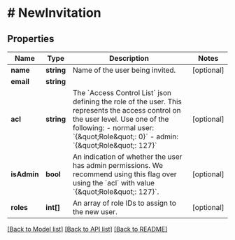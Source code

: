 # # NewInvitation

## Properties

Name | Type | Description | Notes
------------ | ------------- | ------------- | -------------
**name** | **string** | Name of the user being invited. | [optional] 
**email** | **string** |  | 
**acl** | **string** | The &#x60;Access Control List&#x60; json defining the role of the user.  This represents the access control on the user level. Use one of the following: - normal user: &#x60;{\&quot;Role\&quot;: 0}&#x60; - admin: &#x60;{\&quot;Role\&quot;: 127}&#x60; | [optional] 
**isAdmin** | **bool** | An indication of whether the user has admin permissions. We recommend using this flag over using the &#x60;acl&#x60; with value &#x60;{\&quot;Role\&quot;: 127}&#x60;. | [optional] 
**roles** | **int[]** | An array of role IDs to assign to the new user. | [optional] 

[[Back to Model list]](../../README.md#documentation-for-models) [[Back to API list]](../../README.md#documentation-for-api-endpoints) [[Back to README]](../../README.md)


